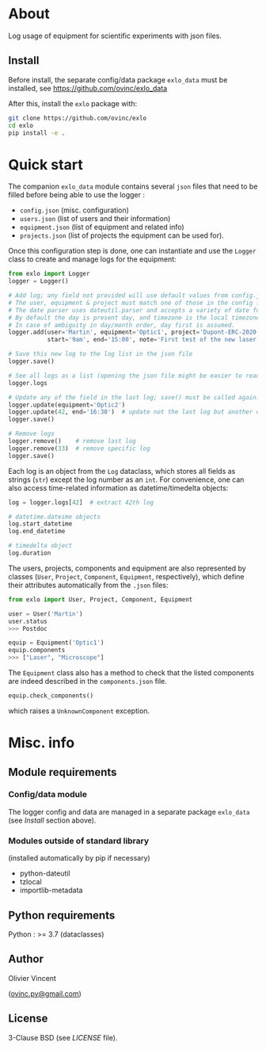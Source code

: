 About
=====

Log usage of equipment for scientific experiments with json files.

Install
-------

Before install, the separate config/data package `exlo_data` must be installed, see https://github.com/ovinc/exlo_data

After this, install the `exlo` package with:

```bash
git clone https://github.com/ovinc/exlo
cd exlo
pip install -e .
```

Quick start
===========

The companion `exlo_data` module contains several `json` files that need to be filled before being able to use the logger :

- `config.json` (misc. configuration)
- `users.json` (list of users and their information)
- `equipment.json` (list of equipment and related info)
- `projects.json` (list of projects the equipment can be used for).

Once this configuration step is done, one can instantiate and use the `Logger` class to create and manage logs for the equipment:

```python
from exlo import Logger
logger = Logger()

# Add log; any field not provided will use default values from config.json
# The user, equipment & project must match one of those in the config files
# The date parser uses dateutil.parser and accepts a variety of date formats
# By default the day is present day, and timezone is the local timezone.
# In case of ambiguity in day/month order, day first is assumed.
logger.add(user='Martin', equipment='Optic1', project='Dupont-ERC-2020',
           start='9am', end='15:00', note='First test of the new laser')

# Save this new log to the log list in the json file
logger.save()

# See all logs as a list (opening the json file might be easier to read)
logger.logs

# Update any of the field in the last log; save() must be called again.
logger.update(equipment='Optic2')
logger.update(42, end='16:30')  # update not the last log but another one (#42)
logger.save()

# Remove logs
logger.remove()    # remove last log
logger.remove(33)  # remove specific log
logger.save()
```

Each log is an object from the `Log` dataclass, which stores all fields as strings (`str`) except the log number as an `int`. For convenience, one can also access time-related information as datetime/timedelta objects:
```python
log = logger.logs[42]  # extract 42th log

# datetime.dateime objects
log.start_datetime
log.end_datetime

# timedelta object
log.duration
```

The users, projects, components and equipment are also represented by classes (`User`, `Project`, `Component`, `Equipment`, respectively), which define their attributes automatically from the `.json` files:

```python
from exlo import User, Project, Component, Equipment

user = User('Martin')
user.status
>>> Postdoc

equip = Equipment('Optic1')
equip.components
>>> ["Laser", "Microscope"]
```

The `Equipment` class also has a method to check that the listed components are indeed described in the `components.json` file.
```python
equip.check_components()
```
which raises a `UnknownComponent` exception.


Misc. info
==========

Module requirements
-------------------

### Config/data module

The logger config and data are managed in a separate package `exlo_data` (see *Install* section above).


### Modules outside of standard library

(installed automatically by pip if necessary)

- python-dateutil
- tzlocal
- importlib-metadata



Python requirements
-------------------

Python : >= 3.7 (dataclasses)

Author
------

Olivier Vincent

(ovinc.py@gmail.com)

License
-------

3-Clause BSD (see *LICENSE* file).

